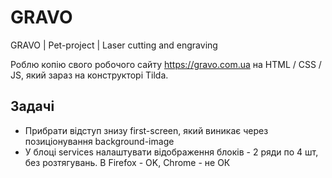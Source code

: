 # GRAVO
GRAVO | Pet-project | Laser cutting and engraving

Роблю копію свого робочого сайту https://gravo.com.ua на HTML / CSS / JS, який зараз на конструкторі Tilda.

## Задачі
* Прибрати відступ знизу first-screen, який виникає через позиціонування background-image
* У блоці services налаштувати відображення блоків - 2 ряди по 4 шт, без розтягувань. В Firefox - OK, Chrome - не ОК

